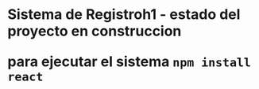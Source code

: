 <h1> Sistema de Registro</>h1
- estado del proyecto en construccion

para ejecutar el sistema
``` npm install react ```

